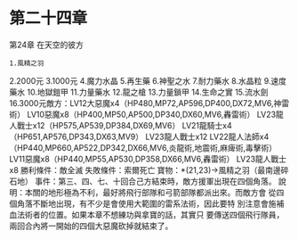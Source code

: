 # 第二十四章

第24章  在天空的彼方

    1.風精之羽
2.2000元
3.1000元
4.魔力水晶
5.再生藥
6.神聖之水
7.耐力藥水
8.水晶粒
9.速度藥水
10.地獄鎧甲
11.力量藥水
12.龍之槍
13.力量鎖甲
14.生命之實
15.流水劍
16.3000元敵方：LV12大惡魔x4（HP480,MP72,AP596,DP400,DX72,MV6,神雷術）
      LV10惡魔x8（HP400,MP50,AP500,DP340,DX60,MV6,轟雷術）
      LV23龍人戰士x12（HP575,AP539,DP384,DX69,MV6）
      LV21龍騎士x4（HP651,AP576,DP343,DX63,MV9）
      LV23龍人戰士x12
      LV22龍人法師x4（HP440,MP660,AP522,DP342,DX66,MV6,炎龍術,地震術,麻痺術,毒擊術）
      LV11惡魔x8（HP440,MP55,AP530,DP358,DX66,MV6,轟雷術）
      LV23龍人戰士x8
勝利條件：敵全滅
失敗條件：索爾死亡
寶物：*(21,23)→風精之羽（最南邊碎石地）
事件：第三、四、七、十回合己方結束時，敵方援軍出現在四個角落。
說明：本關的地形極為不利，最好將飛行部隊和弓箭部隊都派出來。而敵方會
      從四個角落不斷地出現，有不少是會使用大範圍的雷系法術，因此要特
      別注意會施補血法術者的位置。如果本章不想練功與拿寶的話，其實只
      要傳送四個飛行隊員，兩回合內將一開始的四個大惡魔砍掉就結束了。
